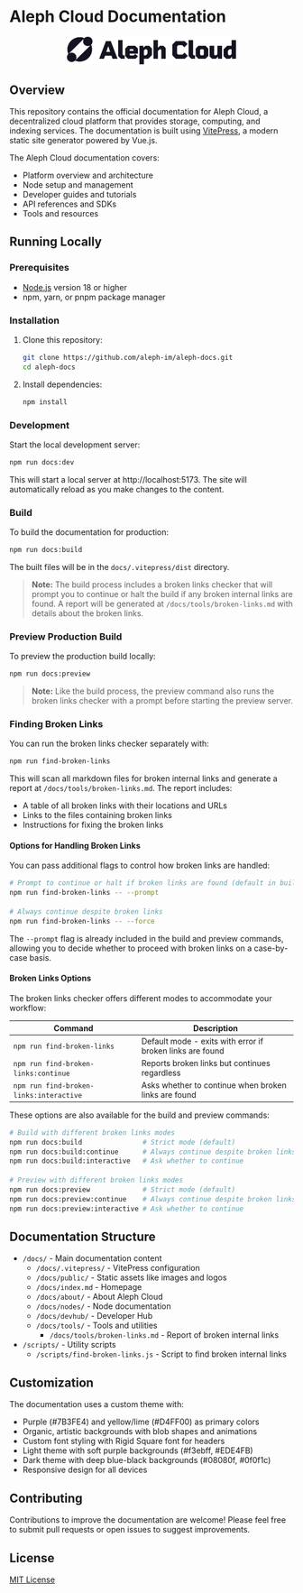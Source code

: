 # Aleph Cloud Documentation

<p align="center">
  <img src="./docs/public/aleph-cloud-logo-light-bg.svg" alt="Aleph Cloud Logo" width="300">
</p>

## Overview

This repository contains the official documentation for Aleph Cloud, a decentralized cloud platform that provides storage, computing, and indexing services. The documentation is built using [VitePress](https://vitepress.dev/), a modern static site generator powered by Vue.js.

The Aleph Cloud documentation covers:

- Platform overview and architecture
- Node setup and management
- Developer guides and tutorials
- API references and SDKs
- Tools and resources

## Running Locally

### Prerequisites

- [Node.js](https://nodejs.org/) version 18 or higher
- npm, yarn, or pnpm package manager

### Installation

1. Clone this repository:
   ```bash
   git clone https://github.com/aleph-im/aleph-docs.git
   cd aleph-docs
   ```

2. Install dependencies:
   ```bash
   npm install
   ```

### Development

Start the local development server:

```bash
npm run docs:dev
```

This will start a local server at http://localhost:5173. The site will automatically reload as you make changes to the content.

### Build

To build the documentation for production:

```bash
npm run docs:build
```

The built files will be in the `docs/.vitepress/dist` directory.

> **Note:** The build process includes a broken links checker that will prompt you to continue or halt the build if any broken internal links are found. A report will be generated at `/docs/tools/broken-links.md` with details about the broken links.

### Preview Production Build

To preview the production build locally:

```bash
npm run docs:preview
```

> **Note:** Like the build process, the preview command also runs the broken links checker with a prompt before starting the preview server.

### Finding Broken Links

You can run the broken links checker separately with:

```bash
npm run find-broken-links
```

This will scan all markdown files for broken internal links and generate a report at `/docs/tools/broken-links.md`. The report includes:

- A table of all broken links with their locations and URLs
- Links to the files containing broken links
- Instructions for fixing the broken links

#### Options for Handling Broken Links

You can pass additional flags to control how broken links are handled:

```bash
# Prompt to continue or halt if broken links are found (default in build/preview)
npm run find-broken-links -- --prompt

# Always continue despite broken links
npm run find-broken-links -- --force
```

The `--prompt` flag is already included in the build and preview commands, allowing you to decide whether to proceed with broken links on a case-by-case basis.

#### Broken Links Options

The broken links checker offers different modes to accommodate your workflow:

| Command | Description |
|---------|-------------|
| `npm run find-broken-links` | Default mode - exits with error if broken links are found |
| `npm run find-broken-links:continue` | Reports broken links but continues regardless |
| `npm run find-broken-links:interactive` | Asks whether to continue when broken links are found |

These options are also available for the build and preview commands:

```bash
# Build with different broken links modes
npm run docs:build               # Strict mode (default)
npm run docs:build:continue      # Always continue despite broken links
npm run docs:build:interactive   # Ask whether to continue

# Preview with different broken links modes
npm run docs:preview             # Strict mode (default)
npm run docs:preview:continue    # Always continue despite broken links
npm run docs:preview:interactive # Ask whether to continue
```

## Documentation Structure

- `/docs/` - Main documentation content
  - `/docs/.vitepress/` - VitePress configuration
  - `/docs/public/` - Static assets like images and logos
  - `/docs/index.md` - Homepage
  - `/docs/about/` - About Aleph Cloud
  - `/docs/nodes/` - Node documentation
  - `/docs/devhub/` - Developer Hub
  - `/docs/tools/` - Tools and utilities
    - `/docs/tools/broken-links.md` - Report of broken internal links
- `/scripts/` - Utility scripts
  - `/scripts/find-broken-links.js` - Script to find broken internal links

## Customization

The documentation uses a custom theme with:

- Purple (#7B3FE4) and yellow/lime (#D4FF00) as primary colors
- Organic, artistic backgrounds with blob shapes and animations
- Custom font styling with Rigid Square font for headers
- Light theme with soft purple backgrounds (#f3ebff, #EDE4FB)
- Dark theme with deep blue-black backgrounds (#08080f, #0f0f1c)
- Responsive design for all devices

## Contributing

Contributions to improve the documentation are welcome! Please feel free to submit pull requests or open issues to suggest improvements.

## License

[MIT License](./LICENSE)